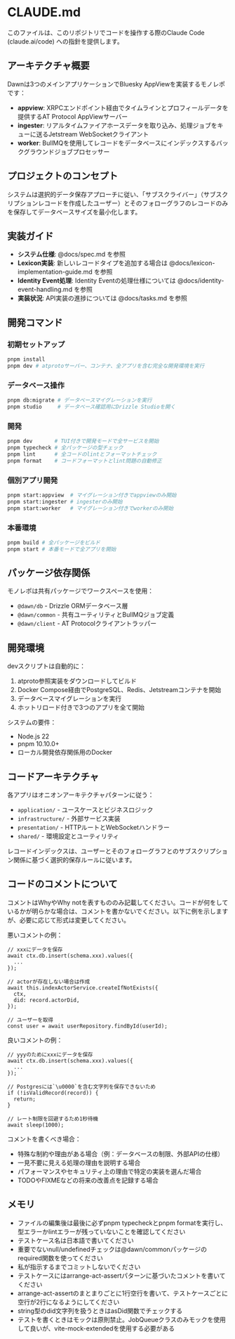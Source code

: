 # CLAUDE.md

このファイルは、このリポジトリでコードを操作する際のClaude Code (claude.ai/code) への指針を提供します。

## アーキテクチャ概要

Dawnは3つのメインアプリケーションでBluesky AppViewを実装するモノレポです：

- **appview**: XRPCエンドポイント経由でタイムラインとプロフィールデータを提供するAT Protocol AppViewサーバー
- **ingester**: リアルタイムファイアホースデータを取り込み、処理ジョブをキューに送るJetstream WebSocketクライアント
- **worker**: BullMQを使用してレコードをデータベースにインデックスするバックグラウンドジョブプロセッサー

## プロジェクトのコンセプト

システムは選択的データ保存アプローチに従い、「サブスクライバー」（サブスクリプションレコードを作成したユーザー）とそのフォローグラフのレコードのみを保存してデータベースサイズを最小化します。

## 実装ガイド

- **システム仕様**: @docs/spec.md を参照
- **Lexicon実装**: 新しいレコードタイプを追加する場合は @docs/lexicon-implementation-guide.md を参照
- **Identity Event処理**: Identity Eventの処理仕様については @docs/identity-event-handling.md を参照
- **実装状況**: API実装の進捗については @docs/tasks.md を参照

## 開発コマンド

### 初期セットアップ

```bash
pnpm install
pnpm dev # atprotoサーバー、コンテナ、全アプリを含む完全な開発環境を実行
```

### データベース操作

```bash
pnpm db:migrate # データベースマイグレーションを実行
pnpm studio     # データベース確認用にDrizzle Studioを開く
```

### 開発

```bash
pnpm dev       # TUI付きで開発モードで全サービスを開始
pnpm typecheck # 全パッケージの型チェック
pnpm lint      # 全コードのlintとフォーマットチェック
pnpm format    # コードフォーマットとlint問題の自動修正
```

### 個別アプリ開発

```bash
pnpm start:appview  # マイグレーション付きでappviewのみ開始
pnpm start:ingester # ingesterのみ開始
pnpm start:worker   # マイグレーション付きでworkerのみ開始
```

### 本番環境

```bash
pnpm build # 全パッケージをビルド
pnpm start # 本番モードで全アプリを開始
```

## パッケージ依存関係

モノレポは共有パッケージでワークスペースを使用：

- `@dawn/db` - Drizzle ORMデータベース層
- `@dawn/common` - 共有ユーティリティとBullMQジョブ定義
- `@dawn/client` - AT Protocolクライアントラッパー

## 開発環境

devスクリプトは自動的に：

1. atproto参照実装をダウンロードしてビルド
2. Docker Compose経由でPostgreSQL、Redis、Jetstreamコンテナを開始
3. データベースマイグレーションを実行
4. ホットリロード付きで3つのアプリを全て開始

システムの要件：

- Node.js 22
- pnpm 10.10.0+
- ローカル開発依存関係用のDocker

## コードアーキテクチャ

各アプリはオニオンアーキテクチャパターンに従う：

- `application/` - ユースケースとビジネスロジック
- `infrastructure/` - 外部サービス実装
- `presentation/` - HTTPルートとWebSocketハンドラー
- `shared/` - 環境設定とユーティリティ

レコードインデックスは、ユーザーとそのフォローグラフとのサブスクリプション関係に基づく選択的保存ルールに従います。

## コードのコメントについて

コメントはWhyやWhy notを表すもののみ記載してください。コードが何をしているかが明らかな場合は、コメントを書かないでください。以下に例を示しますが、必要に応じて形式は変更してください。

悪いコメントの例：

```
// xxxにデータを保存
await ctx.db.insert(schema.xxx).values({
  ...
});

// actorが存在しない場合は作成
await this.indexActorService.createIfNotExists({
  ctx,
  did: record.actorDid,
});

// ユーザーを取得
const user = await userRepository.findById(userId);
```

良いコメントの例：

```
// yyyのためにxxxにデータを保存
await ctx.db.insert(schema.xxx).values({
  ...
});

// Postgresには`\u0000`を含む文字列を保存できないため
if (!isValidRecord(record)) {
  return;
}

// レート制限を回避するため1秒待機
await sleep(1000);
```

コメントを書くべき場合：

- 特殊な制約や理由がある場合（例：データベースの制限、外部APIの仕様）
- 一見不要に見える処理の理由を説明する場合
- パフォーマンスやセキュリティ上の理由で特定の実装を選んだ場合
- TODOやFIXMEなどの将来の改善点を記録する場合

## メモリ

- ファイルの編集後は最後に必ずpnpm typecheckとpnpm formatを実行し、型エラーかlintエラーが残っていないことを確認してください
- テストケース名は日本語で書いてください
- 重要でないnull/undefinedチェックは@dawn/commonパッケージのrequired関数を使ってください
- 私が指示するまでコミットしないでください
- テストケースにはarrange-act-assertパターンに基づいたコメントを書いてください
- arrange-act-assertのまとまりごとに1行空行を書いて、テストケースごとに空行が2行になるようにしてください
- string型のdid文字列を扱うときはasDid関数でチェックする
- テストを書くときはモックは原則禁止。JobQueueクラスのみモックを使用して良いが、vite-mock-extendedを使用する必要がある
